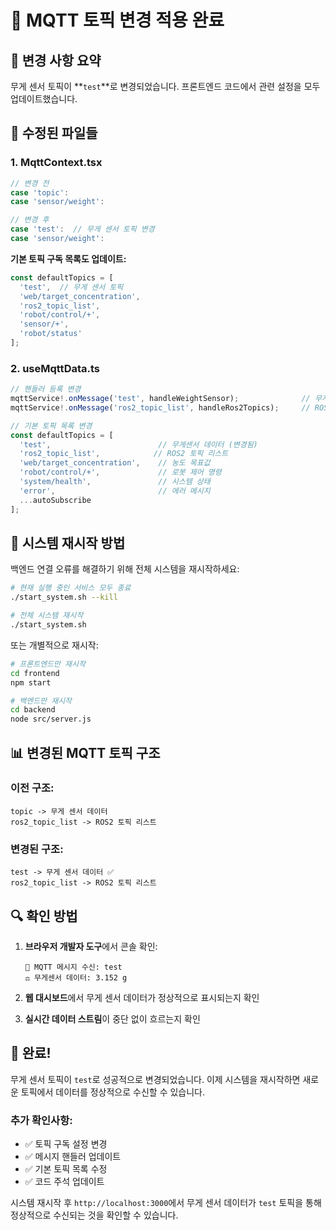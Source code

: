 # 🔧 MQTT 토픽 변경 적용 완료

## 📝 변경 사항 요약

무게 센서 토픽이 **`test`**로 변경되었습니다. 프론트엔드 코드에서 관련 설정을 모두 업데이트했습니다.

## 🎯 수정된 파일들

### 1. MqttContext.tsx
```typescript
// 변경 전
case 'topic':
case 'sensor/weight':

// 변경 후  
case 'test':  // 무게 센서 토픽 변경
case 'sensor/weight':
```

**기본 토픽 구독 목록도 업데이트:**
```typescript
const defaultTopics = [
  'test',  // 무게 센서 토픽
  'web/target_concentration',
  'ros2_topic_list',
  'robot/control/+',
  'sensor/+',
  'robot/status'
];
```

### 2. useMqttData.ts
```typescript
// 핸들러 등록 변경
mqttService!.onMessage('test', handleWeightSensor);              // 무게센서 데이터 (변경됨)
mqttService!.onMessage('ros2_topic_list', handleRos2Topics);     // ROS2 토픽 리스트

// 기본 토픽 목록 변경
const defaultTopics = [
  'test',                        // 무게센서 데이터 (변경됨)
  'ros2_topic_list',            // ROS2 토픽 리스트
  'web/target_concentration',    // 농도 목표값
  'robot/control/+',             // 로봇 제어 명령
  'system/health',               // 시스템 상태
  'error',                       // 에러 메시지
  ...autoSubscribe
];
```

## 🚀 시스템 재시작 방법

백엔드 연결 오류를 해결하기 위해 전체 시스템을 재시작하세요:

```bash
# 현재 실행 중인 서비스 모두 종료
./start_system.sh --kill

# 전체 시스템 재시작
./start_system.sh
```

또는 개별적으로 재시작:

```bash
# 프론트엔드만 재시작
cd frontend
npm start

# 백엔드만 재시작  
cd backend
node src/server.js
```

## 📊 변경된 MQTT 토픽 구조

### 이전 구조:
```
topic -> 무게 센서 데이터
ros2_topic_list -> ROS2 토픽 리스트
```

### 변경된 구조:
```
test -> 무게 센서 데이터 ✅
ros2_topic_list -> ROS2 토픽 리스트
```

## 🔍 확인 방법

1. **브라우저 개발자 도구**에서 콘솔 확인:
   ```
   📨 MQTT 메시지 수신: test 
   ⚖️ 무게센서 데이터: 3.152 g
   ```

2. **웹 대시보드**에서 무게 센서 데이터가 정상적으로 표시되는지 확인

3. **실시간 데이터 스트림**이 중단 없이 흐르는지 확인

## 🎉 완료!

무게 센서 토픽이 `test`로 성공적으로 변경되었습니다. 이제 시스템을 재시작하면 새로운 토픽에서 데이터를 정상적으로 수신할 수 있습니다.

### 추가 확인사항:
- ✅ 토픽 구독 설정 변경
- ✅ 메시지 핸들러 업데이트  
- ✅ 기본 토픽 목록 수정
- ✅ 코드 주석 업데이트

시스템 재시작 후 `http://localhost:3000`에서 무게 센서 데이터가 `test` 토픽을 통해 정상적으로 수신되는 것을 확인할 수 있습니다.